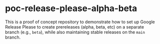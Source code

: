 # poc-release-please-alpha-beta

This is a proof of concept repository to demonstrate how to set up Google Release Please to create prereleases (alpha, beta, etc) on a separate branch (e.g., `beta`), while also maintaining stable releases on the `main` branch.